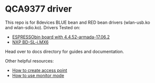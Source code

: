 QCA9377 driver
=====================================

This repo is for 8devices BLUE bean and RED bean drivers (wlan-usb.ko and wlan-sdio.ko).
Drivers Tested on:

 - [ESPRESSObin board with 4.4.52-armada-17.06.2](docs/ESPRESSObin.md)
 - [NXP BD-SL-i.MX6](docs/NXP-BD-SL-i.MX6.md)

Head over to docs directory for guides and documentation.

Other helpful resources:
 - [How to create access point](https://wiki.gentoo.org/wiki/Hostapd "How to create access point")
 - [How to use monitor mode](docs/Monitor_mode.md "How to use monitor mode")

